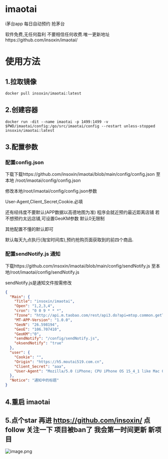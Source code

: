 # imaotai
i茅台app 每日自动预约 抢茅台


软件免费,无任何盈利 不要相信任何收费.唯一更新地址https://github.com/insoxin/imaotai/


# 使用方法
## 1.拉取镜像
```docker
docker pull insoxin/imaotai:latest
```
## 2.创建容器

```docker
docker run -dit --name imaotai -p 1499:1499 -v $PWD/imaotai/config:/go/src/imaotai/config --restart unless-stopped insoxin/imaotai:latest
```

## 3.配置参数

### 配置config.json
下载下载https://github.com/insoxin/imaotai/blob/main/config/config.json 至本地 /root/imaotai/config/config.json

修改本地/root/imaotai/config/config.json参数

User-Agent,Client_Secret,Cookie.必填 

还有经纬度不要默认(APP数据以高德地图为准) 程序会就近预约最近距离店铺
若不想预约太远店铺,可设置GeoKM参数 默认0无限制

其他配置不懂的默认即可

默认每天九点执行(淘宝时间库),预约抢购页面获取到的前四个商品.

### 配置sendNotify.js 通知

下载https://github.com/insoxin/imaotai/blob/main/config/sendNotify.js 至本地/root/imaotai/config/sendNotify.js 

sendNotify.js是通知文件按需修改


```json
{
  "Main": {
    "Title": "insoxin/imaotai",
    "Open": "1,2,3,4",
    "cron": "0 0 9 * * *",
    "Tzone": "http://api.m.taobao.com/rest/api3.do?api=mtop.common.getTimestamp",
    "MT-APP-Version": "1.0.0",
    "GeoN": "26.598194",
    "GeoE": "106.707410",
    "GeoKM":"0",
    "sendNotify": "/config/sendNotify.js",
    "oksendNotify": "true"
  },
  "user": {
    "Cookie": "",
    "Origin": "https://h5.moutai519.com.cn",
    "Client_Secret": "aaa",
    "User-Agent": "Mozilla/5.0 (iPhone; CPU iPhone OS 15_4_1 like Mac OS X) AppleWebKit/605.1.15 (KHTML, like Gecko) Mobile/15E148 moutaiapp/1.0.6 device-id/insoxin/imaotai"
  },
  "Notice": "通知中的标题"
}

```
## 4.重启 imaotai


## 5.点个star 再进  https://github.com/insoxin/     点follow 关注一下  项目被ban了 我会第一时间更新 新项目




![image.png](https://blog.isoyu.com/wp-content/uploads/2022/04/2022040300072260.jpg)

